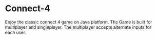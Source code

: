 # Connect-4
Enjoy the classic connect 4 game on Java platform. The Game is built for multiplayer and singleplayer. The multiplayer accepts alternate inputs for each user.
